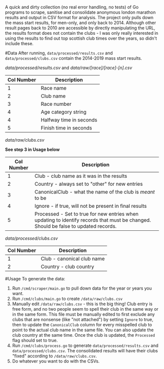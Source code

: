 A quick and dirty collection (no real error handling, no tests) of Go programs to scrape, sanitise and consolidate anonymous london marathon results 
and output in CSV format for analysis. The project only pulls down the mass start results, for men-only, and only back 
to 2014. Although other result pages back to 2010 are accessible by directly manipulating the URL, the results format 
does not contain the clubs - I was only really interested in using the results to find out top scottish club times 
over the years, so didn't include these.

#Data
After running, `data/processed/results.csv` and `data/processed/clubs.csv` contain the 2014-2019 mass start results. 

_data/processed/results.csv_ and _data/raw/[race]/[race]-[n].csv_

| Col Number | Description |
| --- | ----------- |
| 1 | Race name |
| 2 | Club name |
| 3 | Race number |
| 4 | Age category string |
| 4 | Halfway time in seconds |
| 5 | Finish time in seconds |

_data/raw/clubs.csv_ 

__See step 3 in Usage below__

| Col Number | Description |
| --- | ----------- |
| 1 | Club - club name as it was in the results  |
| 2 | Country - always set to "other" for new entries |
| 3 | CanonicalClub - what the name of the club is *meant* to be  |
| 4 | Ignore - if true, will not be present in final results |
| 5 | Processed - Set to true for new entries when updating to identify records that must be changed. Should be false to updated records.  |

_data/processed/clubs.csv_

| Col Number | Description |
| --- | ----------- |
| 1 | Club - canonical club name |
| 2 | Country - club country |

#Usage
To generate the data:

1. Run `/cmd/scraper/main.go` to pull down data for the year or years you want.
2. Run `/cmd/clubs/main.go` to create `/data/raw/clubs.csv`
3. Manually edit `/data/raw/clubs.csv` - this is the big thing! Club entry is free form, and no two people seem 
to spell their club in the same way or in the same form. This file must be manually edited to first exclude any
clubs that are nonsense (like "not attached") by setting `Ignore` to true, then to update the `CanonicalClub`
column for every misspelled club to point to the actual club name in the same file. You can also update the club country at the same
time. Once the club is updated, the `Processed` flag should set to true.
4. Run `/cmd/clubs/process.go` to generate `data/processed/results.csv` and `data/processed/clubs.csv`. The consolidated 
results will have their clubs "fixed" according to  `/data/raw/clubs.csv`.
5. Do whatever you want to do with the CSVs.
